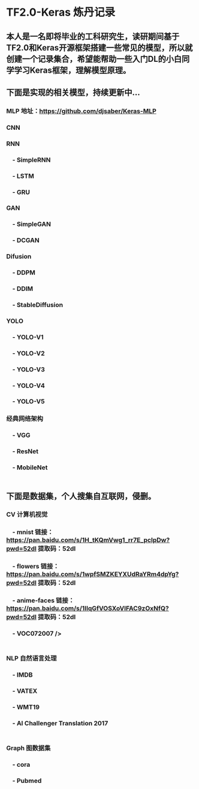 # TF2.0-Keras 炼丹记录
本人是一名即将毕业的工科研究生，读研期间基于TF2.0和Keras开源框架搭建一些常见的模型，所以就创建一个记录集合，希望能帮助一些入门DL的小白同学学习Keras框架，理解模型原理。
-----------------------------------

下面是实现的相关模型，持续更新中...
-----------------------------------

### MLP 地址：https://github.com/djsaber/Keras-MLP<br />
### CNN<br />
### RNN<br />
### &emsp;- SimpleRNN<br />
### &emsp;- LSTM<br />
### &emsp;- GRU<br />
### GAN<br />
### &emsp;- SimpleGAN<br />
### &emsp;- DCGAN<br />
### Difusion<br />
### &emsp;- DDPM<br />
### &emsp;- DDIM<br />
### &emsp;- StableDiffusion<br />
### YOLO<br />
### &emsp;- YOLO-V1<br />
### &emsp;- YOLO-V2<br />
### &emsp;- YOLO-V3<br />
### &emsp;- YOLO-V4<br />
### &emsp;- YOLO-V5<br />
### 经典网络架构<br />
### &emsp;- VGG<br />
### &emsp;- ResNet<br />
### &emsp;- MobileNet<br /><br />

下面是数据集，个人搜集自互联网，侵删。
-----------------------------------
### CV 计算机视觉<br />
### &emsp;- mnist 链接：https://pan.baidu.com/s/1H_tKQmVwg1_rr7E_pclpDw?pwd=52dl 提取码：52dl<br />
### &emsp;- flowers 链接：https://pan.baidu.com/s/1wpfSMZKEYXUdRaYRm4dpYg?pwd=52dl 提取码：52dl<br />
### &emsp;- anime-faces 链接：https://pan.baidu.com/s/1IlqGfVOSXoVlFAC9zOxNfQ?pwd=52dl 提取码：52dl<br />
### &emsp;- VOC072007 /><br /><br />

### NLP 自然语言处理<br />
### &emsp;- IMDB<br />
### &emsp;- VATEX<br />
### &emsp;- WMT19<br />
### &emsp;- AI Challenger Translation 2017<br /><br />

### Graph 图数据集<br />
### &emsp;- cora<br />
### &emsp;- Pubmed<br />
